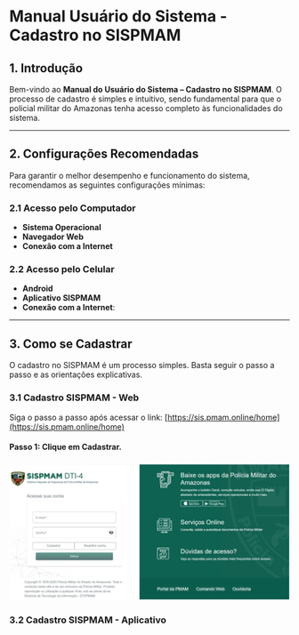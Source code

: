 # Manual Usuário do Sistema - Cadastro no SISPMAM

## 1. Introdução

Bem-vindo ao **Manual do Usuário do Sistema – Cadastro no SISPMAM**. O processo de cadastro é simples e intuitivo, sendo fundamental para que o policial militar do Amazonas tenha acesso completo às funcionalidades do sistema.

---

## 2. Configurações Recomendadas

Para garantir o melhor desempenho e funcionamento do sistema, recomendamos as seguintes configurações mínimas:

### 2.1 Acesso pelo Computador
- **Sistema Operacional**
- **Navegador Web**
- **Conexão com a Internet**

### 2.2 Acesso pelo Celular
- **Android**
- **Aplicativo SISPMAM**
- **Conexão com a Internet**:

---

## 3. Como se Cadastrar

O cadastro no SISPMAM é um processo simples. Basta seguir o passo a passo e as orientações explicativas.

### 3.1 Cadastro SISPMAM - Web 

Siga o passo a passo após acessar o link: [https://sis.pmam.online/home](https://sis.pmam.online/home)


#### Passo 1: Clique em Cadastrar.
![Imagem de Cadastro 01](img/imgCadastroN01.jpg)



### 3.2 Cadastro SISPMAM - Aplicativo 

